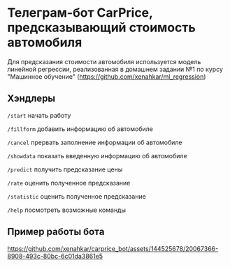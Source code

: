 # Телеграм-бот CarPrice, предсказывающий стоимость автомобиля 

Для предсказания стоимости автомобиля используется модель линейной регрессии, реализованная в домашнем задании №1 по курсу "Машинное обучение" (https://github.com/xenahkar/ml_regression)



## Хэндлеры

`/start` начать работу

`/fillform` добавить информацию об автомобиле

`/cancel` прервать заполнение информации об автомобиле

`/showdata` показать введенную информацию об автомобиле

`/predict` получить предсказание цены

`/rate` оценить полученное предсказание

`/statistic` оценить полученное предсказание

`/help` посмотреть возможные команды

## Пример работы бота



https://github.com/xenahkar/carprice_bot/assets/144525678/20067366-8908-493c-80bc-6c01da3861e5

